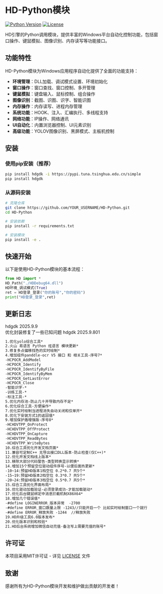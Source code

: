 # HD-Python模块

[![Python Version](https://img.shields.io/badge/python-3.7%2B-blue.svg)](https://www.python.org/downloads/)
[![License](https://img.shields.io/badge/license-MIT-green.svg)](LICENSE)

HD引擎的Python调用模块，提供丰富的Windows平台自动化控制功能，包括窗口操作、键鼠模拟、图像识别、内存读写等功能接口。

## 功能特性

HD-Python模块为Windows应用程序自动化提供了全面的功能支持：

- **环境管理**：DLL加载、调试模式设置、环境初始化
- **窗口操作**：窗口查找、窗口控制、多开管理
- **键鼠模拟**：键盘输入、鼠标控制、组合操作
- **图像识别**：截图、识图、识字、智能识图
- **内存操作**：内存读写、进程内存管理
- **系统功能**：HOOK、注入、汇编执行、多线程支持
- **网络功能**：IP操作、网络通讯
- **UI自动化**：内置浏览器控制、UI元素识别
- **高级功能**：YOLOV图像识别、黑屏模式、主板机控制

## 安装

### 使用pip安装（推荐）

```bash
pip install hdgdk -i https://pypi.tuna.tsinghua.edu.cn/simple
pip install hdgdk
```

### 从源码安装

```bash
# 克隆仓库
git clone https://github.com/YOUR_USERNAME/HD-Python.git
cd HD-Python

# 安装依赖
pip install -r requirements.txt

# 安装模块
pip install -e .
```

## 快速开始

以下是使用HD-Python模块的基本流程：

```python
from HD import *
HD_Path("./HDDebug64.dll")
HD环境_调试模式(True)
ret = HD登录_登录("你的账号","你的密码")
print("HD登录_登录",ret)
```
## 更新日志
hdgdk 2025.9.9  
优化封装修复了一些已知问题
hdgdk 2025.9.801   
```txt
1.优化yolo综合工具*
2.火山 易语言 Python 炫语言 模块更新*
3.修复多点偏移找色的实时绘制*
4.增加组件panddle-ocr V5 接口 和 相关工具-序号7*
-HCPOCR_AddModel
-HCPOCR_Identify
-HCPOCR_IdentifyByFile
-HCPOCR_IdentifyByMem
-HCPOCR_GetLastError
-HCPOCR_Close
-智能识字-*
-训练工具-*
-标注工具-*
5.优化内存池-防止几十开导致内存不足*
6.优化综合工具-方便操作*
7.优化实时绘制当进程消失自动关闭和仅单开*
8.优化下安装方式1的返回值*
9.增加保护盾增强版-序号8*
-HCHDVTPP_OnProtect
-HCHDVTPP_OffProtect
-HCHDVTPP_OnCapture
-HCHDVTPP_ReadBytes
-HCHDVTPP_WriteBytes
10.综合工具优化开发文档页面*
11.兼容可定制C++ 无导出接口DLL版本-防止检查(仅C++)*
12.优化开发文档线上版本*
13.移除大部分代码警告-类型转换显示转换*
14.增加15个预留空位驱动组件序号-以便后面热更新*
-10~14:预留HD版本1档空位 0.2*0.7 共5个*
-15~19:预留HD版本2档空位 0.3*0.7 共5个*
-20~24:预留HD版本3档空位 0.5*0.7 共5个*
15.综合工具优化界面布局*
16.优化驱动加载验证-必须登录成功-才能加载驱动*
17.优化后台键鼠绑定中消息拦截机制X86X64*
18.增加几个错误值*
-#define LOGINERROR_版本异常  -2700
-#define ERROR_窗口数量上限 -1243//只能开启一个 比如实时绘制窗口一个就行
-#define ERROR_释放失败 -1244  //释放失败
19.HD升级工具6.0版本发布*
20.优化版本识别和校验*
21.HD后台系统增加微信自动充值-备注写上需要充值的账号*
```

## 许可证

本项目采用MIT许可证 - 详见 [LICENSE](LICENSE) 文件

## 致谢

感谢所有为HD-Python模块开发和维护做出贡献的开发者！
